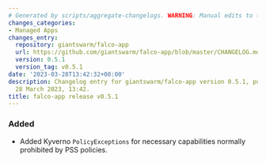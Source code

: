 ```yaml
---
# Generated by scripts/aggregate-changelogs. WARNING: Manual edits to this files will be overwritten.
changes_categories:
- Managed Apps
changes_entry:
  repository: giantswarm/falco-app
  url: https://github.com/giantswarm/falco-app/blob/master/CHANGELOG.md#051---2023-03-28
  version: 0.5.1
  version_tag: v0.5.1
date: '2023-03-28T13:42:32+00:00'
description: Changelog entry for giantswarm/falco-app version 0.5.1, published on
  28 March 2023, 13:42.
title: falco-app release v0.5.1
---
```


### Added
- Added Kyverno `PolicyExceptions` for necessary capabilities normally prohibited by PSS policies.
